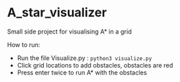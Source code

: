 # A_star_visualizer
Small side project for visualising A* in a grid 

How to run: 
- Run the file Visualize.py : `python3 visualize.py` 
- Click grid locations to add obstacles, obstacles are red 
- Press enter twice to run A* with the obstacles 
